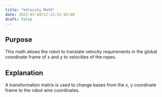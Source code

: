 ```yaml
---
title: "Velocity Math"
date: 2022-03-04T22:15:51-05:00
draft: false
---
```



## Purpose
This math allows the robot to translate velocity requirements in the global coordinate frame of x and y to velocities of the ropes. 

## Explanation
A transformation matrix is used to change bases from the x, y coordinate frame to the robot wire coordinates. 
